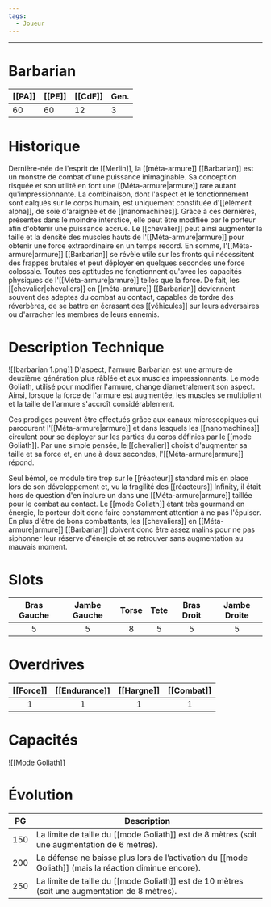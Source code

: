 ```yaml
---
tags:
  - Joueur
---
```


___
# Barbarian

| [[PA]] | [[PE]] | [[CdF]] | Gen. |
| ------ | ------ | ------- | ---- |
| 60     | 60     | 12      | 3    |
# Historique
Dernière-née de l'esprit de [[Merlin]], la [[méta-armure]] [[Barbarian]] est un monstre de combat d'une puissance inimaginable. Sa conception risquée et son utilité en font une [[Méta-armure|armure]] rare autant qu'impressionnante. La combinaison, dont l'aspect et le fonctionnement sont calqués sur le corps humain, est uniquement constituée d'[[élément alpha]], de soie d'araignée et de [[nanomachines]]. Grâce à ces dernières, présentes dans le moindre interstice, elle peut être modifiée par le porteur afin d'obtenir une puissance accrue. Le [[chevalier]] peut ainsi augmenter la taille et la densité des muscles hauts de l'[[Méta-armure|armure]] pour obtenir une force extraordinaire en un temps record. En somme, l'[[Méta-armure|armure]] [[Barbarian]] se révèle utile sur les fronts qui nécessitent des frappes brutales et peut déployer en quelques secondes une force colossale. Toutes ces aptitudes ne fonctionnent qu'avec les capacités physiques de l'[[Méta-armure|armure]] telles que la force. De fait, les [[chevalier|chevaliers]] en [[méta-armure]] [[Barbarian]] deviennent souvent des adeptes du combat au contact, capables de tordre des réverbères, de se battre en écrasant des [[véhicules]] sur leurs adversaires ou d'arracher les membres de leurs ennemis.
# Description Technique
![[barbarian 1.png]]
D'aspect, l'armure Barbarian est une armure de deuxième génération plus râblée et aux muscles impressionnants. Le mode Goliath, utilisé pour modifier l'armure, change diamétralement son aspect. Ainsi, lorsque la force de l'armure est augmentée, les muscles se multiplient et la taille de l'armure s'accroît considérablement.

Ces prodiges peuvent être effectués grâce aux canaux microscopiques qui parcourent l'[[Méta-armure|armure]] et dans lesquels les [[nanomachines]] circulent pour se déployer sur les parties du corps définies par le [[mode Goliath]]. Par une simple pensée, le [[chevalier]] choisit d'augmenter sa taille et sa force et, en une à deux secondes, l'[[Méta-armure|armure]] répond.

Seul bémol, ce module tire trop sur le [[réacteur]] standard mis en place lors de son développement et, vu la fragilité des [[réacteurs]] Infinity, il était hors de question d'en inclure un dans une [[Méta-armure|armure]] taillée pour le combat au contact. Le [[mode Goliath]] étant très gourmand en énergie, le porteur doit donc faire constamment attention à ne pas l'épuiser. En plus d'être de bons combattants, les [[chevaliers]] en [[Méta-armure|armure]] [[Barbarian]] doivent donc être assez malins pour ne pas siphonner leur réserve d'énergie et se retrouver sans augmentation au mauvais moment.

# Slots

| Bras Gauche | Jambe Gauche | Torse | Tete | Bras Droit | Jambe Droite |
| :---------: | :----------: | :---: | :--: | :--------: | :----------: |
|      5      |      5       |   8   |  5   |     5      |      5       |
# Overdrives

| [[Force]] | [[Endurance]] | [[Hargne]] | [[Combat]] |
| :-------: | :-----------: | :--------: | :--------: |
|     1     |       1       |     1      |     1      |

# Capacités
![[Mode Goliath]]

# Évolution

| PG  | Description                                                                                           |
| :-: | ----------------------------------------------------------------------------------------------------- |
| 150 | La limite de taille du [[mode Goliath]] est de 8 mètres (soit une augmentation de 6 mètres).          |
| 200 | La défense ne baisse plus lors de l’activation du [[mode Goliath]] (mais la réaction diminue encore). |
| 250 | La limite de taille du [[mode Goliath]] est de 10 mètres (soit une augmentation de 8 mètres).         |
